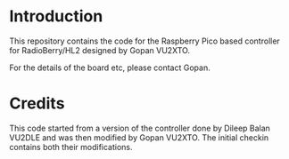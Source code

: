 # Introduction

This repository contains the code for the Raspberry Pico based
controller for RadioBerry/HL2 designed by Gopan VU2XTO.

For the details of the board etc, please contact Gopan.

# Credits

This code started from a version of the controller done by Dileep
Balan VU2DLE and was then modified by Gopan VU2XTO. The initial
checkin contains both their modifications.

